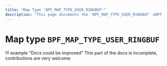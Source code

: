 ```yaml
---
title: "Map Type 'BPF_MAP_TYPE_USER_RINGBUF'"
description: "This page documents the 'BPF_MAP_TYPE_USER_RINGBUF' eBPF map type, including its definition, usage, program types that can use it, and examples."
---
```

# Map type `BPF_MAP_TYPE_USER_RINGBUF`

!!! example "Docs could be improved"
    This part of the docs is incomplete, contributions are very welcome
